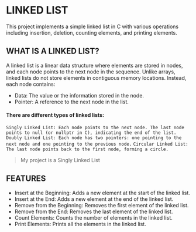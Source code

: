 # LINKED LIST

This project implements a simple linked list in C with various operations including insertion, deletion, counting elements, and printing elements.

## WHAT IS A LINKED LIST?

A linked list is a linear data structure where elements are stored in nodes, and each node points to the next node in the sequence. Unlike arrays, linked lists do not store elements in contiguous memory locations. Instead, each node contains:

- Data: The value or the information stored in the node.
- Pointer: A reference to the next node in the list.

#### There are different types of linked lists:

`Singly Linked List: Each node points to the next node. The last node points to null (or nullptr in C), indicating the end of the list.`
`Doubly Linked List: Each node has two pointers: one pointing to the next node and one pointing to the previous node.`
`Circular Linked List: The last node points back to the first node, forming a circle.`


> My project is a Singly Linked List

## FEATURES

- Insert at the Beginning: Adds a new element at the start of the linked list.
- Insert at the End: Adds a new element at the end of the linked list.
- Remove from the Beginning: Removes the first element of the linked list.
- Remove from the End: Removes the last element of the linked list.
- Count Elements: Counts the number of elements in the linked list.
- Print Elements: Prints all the elements in the linked list.

